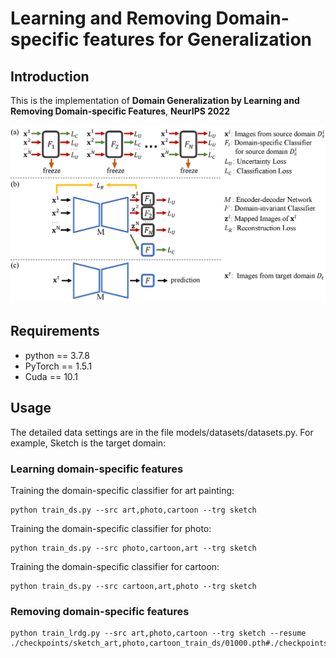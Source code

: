 # Learning and Removing Domain-specific features for Generalization

## Introduction

This is the implementation of 
**Domain Generalization by Learning and Removing Domain-specific Features**, **NeurIPS 2022**

<img src="figures/lrdg.png" width="700">

## Requirements

- python == 3.7.8
- PyTorch == 1.5.1
- Cuda == 10.1

## Usage

The detailed data settings are in the file models/datasets/datasets.py.
For example, Sketch is the target domain:

### Learning domain-specific features

 Training the domain-specific classifier for art painting:
```
python train_ds.py --src art,photo,cartoon --trg sketch
```
 Training the domain-specific classifier for photo:
```
python train_ds.py --src photo,cartoon,art --trg sketch
```
Training the domain-specific classifier for cartoon:
```
python train_ds.py --src cartoon,art,photo --trg sketch
```

### Removing domain-specific features
```
python train_lrdg.py --src art,photo,cartoon --trg sketch --resume ./checkpoints/sketch_art,photo,cartoon_train_ds/01000.pth#./checkpoints/sketch_photo,cartoon,art_train_ds/01000.pth#./checkpoints/sketch_cartoon,art,photo_train_ds/01000.pth 
```